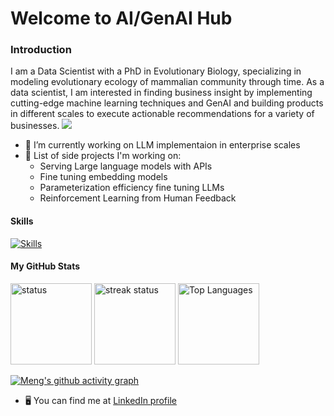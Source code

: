 # Welcome to AI/GenAI Hub

### Introduction
I am a Data Scientist with a PhD in Evolutionary Biology, specializing in modeling evolutionary ecology of mammalian community through time. As a data scientist, I am interested in finding business insight by implementing cutting-edge machine learning techniques and GenAI and building products in different scales to execute actionable recommendations for a variety of businesses.
<a href="https://www.github.com/biomchen" target="_blank" rel="noreferrer"><img src="https://img.shields.io/github/followers/biomchen?logo=github&style=for-the-badge&color=3382ed&labelColor=1c1917" /></a>
* 🔭 I’m currently working on LLM implementaion in enterprise scales
* 🧠 List of side projects I'm working on:
  * Serving Large language models with APIs
  * Fine tuning embedding models
  * Parameterization efficiency fine tuning LLMs
  * Reinforcement Learning from Human Feedback

#### Skills
[![Skills](https://skillicons.dev/icons?i=py,pytorch,aws,azure,gcp,jenkins,mysql,flask,fastapi,git,github,vscode,docker,django,latex,linux,bash,powershell,tensorflow,postgres,r)](https://skillicons.dev)

#### My GitHub Stats
<p float="left">
 <div>
  <img src="https://github-readme-stats.vercel.app/api?username=biomchen&show_icons=true&hide=&count_private=true&title_color=3382ed&text_color=ffffff&icon_color=facc15&bg_color=1c1917&hide_border=true&show_icons=true" alt="status" height=130 />
  <img src="https://github-readme-streak-stats.herokuapp.com/?user=biomchen&stroke=ffffff&background=1c1917&ring=3382ed&fire=3382ed&currStreakNum=ffffff&currStreakLabel=3382ed&sideNums=ffffff&sideLabels=ffffff&dates=ffffff&hide_border=true" alt="streak status" height=130 />
  <img src="https://github-readme-stats.vercel.app/api/top-langs/?username=biomchen&langs_count=3&title_color=3382ed&text_color=ffffff&icon_color=facc15&bg_color=1c1917&hide_border=true&locale=en&custom_title=Top%20%Languages" alt="Top Languages" height=130 />
</p>
  
[![Meng's github activity graph](https://github-readme-activity-graph.vercel.app/graph?username=biomchen&theme=github)](https://github.com/biomchen/github-readme-activity-graph)

* 🖥️ You can find me at [LinkedIn profile](https://www.linkedin.com/in/mlchen/)  
